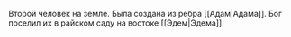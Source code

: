 Второй человек на земле. Была создана из ребра [[Адам|Адама]]. Бог поселил их в райском саду на востоке [[Эдем|Эдема]].